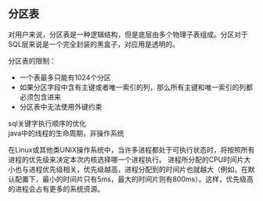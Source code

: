 
## 分区表
对用户来说，分区表是一种逻辑结构，但是底层由多个物理子表组成。分区对于SQL层来说是一个完全封装的黑盒子，对应用是透明的。

分区表的限制：
+ 一个表最多只能有1024个分区
+ 如果分区字段中含有主键或者唯一索引的列，那么所有主键和唯一索引的列都必须包含进来
+ 分区表中无法使用外键约束

sql关键字执行顺序的优化  
java中的线程的生命周期，非操作系统

在Linux或其他类UNIX操作系统中，当许多进程都处于可执行状态时，将按照所有进程的优先级来决定本次内核选择哪一个进程执行。
进程所分配的CPU时间片大小也与进程优先级相关，优先级越高，进程分配到的时间片也就越大（例如，在默认配置下，最小的时间片只有5ms，最大的时间片则有800ms）。这样，优先级高的进程会占有更多的系统资源。

